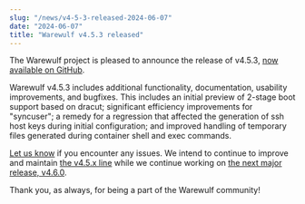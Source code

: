 ```yaml
---
slug: "/news/v4-5-3-released-2024-06-07"
date: "2024-06-07"
title: "Warewulf v4.5.3 released"
---
```


The Warewulf project is pleased to announce the release of v4.5.3, [now
available on GitHub][1].

[1]: https://github.com/warewulf/warewulf/releases/tag/v4.5.3

Warewulf v4.5.3 includes additional functionality, documentation, usability
improvements, and bugfixes. This includes an initial preview of 2-stage boot
support based on dracut; significant efficiency improvements for "syncuser"; a
remedy for a regression that affected the generation of ssh host keys during
initial configuration; and improved handling of temporary files generated
during container shell and exec commands.

[Let us know][2] if you encounter any issues. We intend to continue to improve
and maintain [the v4.5.x line][4] while we continue working on [the next major
release, v4.6.0][5].

[2]: https://github.com/warewulf/warewulf/issues/new/choose

[4]: https://github.com/warewulf/warewulf/milestone/11

[5]: https://github.com/warewulf/warewulf/milestone/7

Thank you, as always, for being a part of the Warewulf community!
